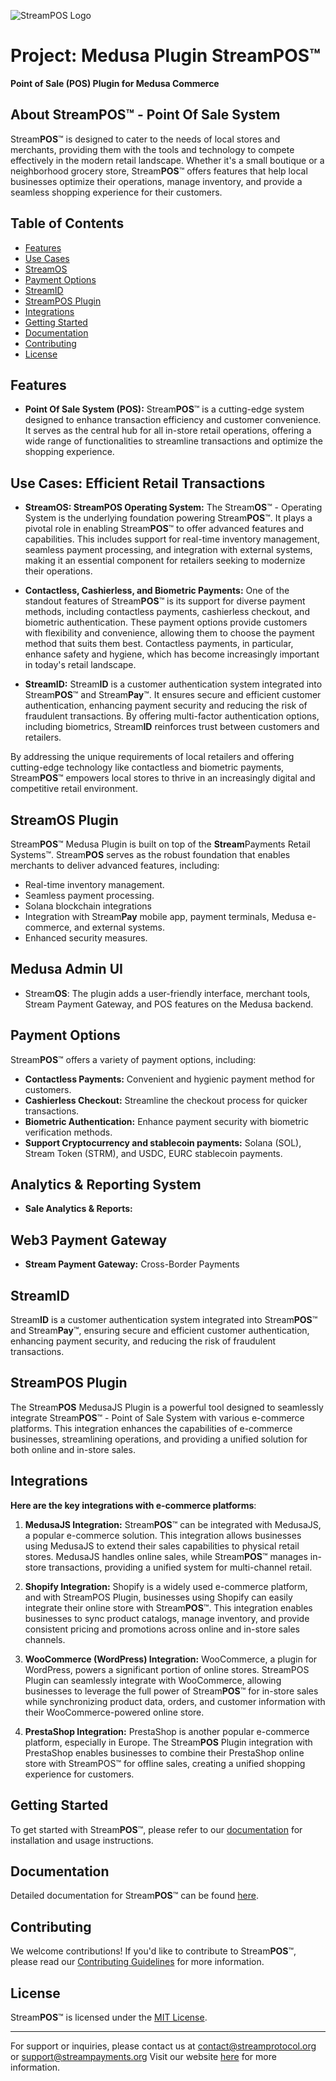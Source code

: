 ![StreamPOS Logo](streampos_logo.png)

# Project: Medusa Plugin StreamPOS™

**Point of Sale (POS) Plugin for Medusa Commerce**

## About StreamPOS™ - Point Of Sale System

Stream**POS**™ is designed to cater to the needs of local stores and merchants, providing them with the tools and technology to compete effectively in the modern retail landscape. Whether it's a small boutique or a neighborhood grocery store, Stream**POS**™ offers features that help local businesses optimize their operations, manage inventory, and provide a seamless shopping experience for their customers.

## Table of Contents

- [Features](#features)
- [Use Cases](#use-cases)
- [StreamOS](#streamos)
- [Payment Options](#payment-options)
- [StreamID](#streamid)
- [StreamPOS Plugin](#streampost-plugin)
- [Integrations](#integrations)
- [Getting Started](#getting-started)
- [Documentation](#documentation)
- [Contributing](#contributing)
- [License](#license)

## Features <a name="features"></a>

- **Point Of Sale System (POS):** Stream**POS**™ is a cutting-edge system designed to enhance transaction efficiency and customer convenience. It serves as the central hub for all in-store retail operations, offering a wide range of functionalities to streamline transactions and optimize the shopping experience.

## Use Cases: Efficient Retail Transactions <a name="use-cases"></a>

- **StreamOS: StreamPOS Operating System:** The Stream**OS**™ - Operating System is the underlying foundation powering Stream**POS**™. It plays a pivotal role in enabling Stream**POS**™ to offer advanced features and capabilities. This includes support for real-time inventory management, seamless payment processing, and integration with external systems, making it an essential component for retailers seeking to modernize their operations.

- **Contactless, Cashierless, and Biometric Payments:** One of the standout features of Stream**POS**™ is its support for diverse payment methods, including contactless payments, cashierless checkout, and biometric authentication. These payment options provide customers with flexibility and convenience, allowing them to choose the payment method that suits them best. Contactless payments, in particular, enhance safety and hygiene, which has become increasingly important in today's retail landscape.

- **StreamID:** Stream**ID** is a customer authentication system integrated into Stream**POS**™ and Stream**Pay**™. It ensures secure and efficient customer authentication, enhancing payment security and reducing the risk of fraudulent transactions. By offering multi-factor authentication options, including biometrics, Stream**ID** reinforces trust between customers and retailers.

By addressing the unique requirements of local retailers and offering cutting-edge technology like contactless and biometric payments, Stream**POS**™ empowers local stores to thrive in an increasingly digital and competitive retail environment.

## StreamOS Plugin<a name="streampos-plugin"></a>

Stream**POS**™ Medusa Plugin is built on top of the **Stream**Payments Retail Systems™. Stream**POS** serves as the robust foundation that enables merchants to deliver advanced features, including:

- Real-time inventory management.
- Seamless payment processing.
- Solana blockchain integrations
- Integration with Stream**Pay** mobile app, payment terminals, Medusa e-commerce, and external systems.
- Enhanced security measures.

## Medusa Admin UI

- Stream**OS**: The plugin adds a user-friendly interface, merchant tools, Stream Payment Gateway, and POS features on the Medusa backend.

## Payment Options <a name="payment-options"></a>

Stream**POS**™ offers a variety of payment options, including:

- **Contactless Payments:** Convenient and hygienic payment method for customers.
- **Cashierless Checkout:** Streamline the checkout process for quicker transactions.
- **Biometric Authentication:** Enhance payment security with biometric verification methods.
- **Support Cryptocurrency and stablecoin payments:** Solana (SOL), Stream Token (STRM), and USDC, EURC stablecoin payments.

## Analytics & Reporting System

- **Sale Analytics & Reports:**

## Web3 Payment Gateway

- **Stream Payment Gateway:** Cross-Border Payments

## StreamID <a name="streamid"></a>

Stream**ID** is a customer authentication system integrated into Stream**POS**™ and Stream**Pay**™, ensuring secure and efficient customer authentication, enhancing payment security, and reducing the risk of fraudulent transactions.

## StreamPOS Plugin <a name="streampost-plugin"></a>

The Stream**POS** MedusaJS Plugin is a powerful tool designed to seamlessly integrate Stream**POS**™ - Point of Sale System with various e-commerce platforms. This integration enhances the capabilities of e-commerce businesses, streamlining operations, and providing a unified solution for both online and in-store sales.

## Integrations <a name="integrations"></a>

**Here are the key integrations with e-commerce platforms**:

1. **MedusaJS Integration:** Stream**POS**™ can be integrated with MedusaJS, a popular e-commerce solution. This integration allows businesses using MedusaJS to extend their sales capabilities to physical retail stores. MedusaJS handles online sales, while Stream**POS**™ manages in-store transactions, providing a unified system for multi-channel retail.

2. **Shopify Integration:** Shopify is a widely used e-commerce platform, and with StreamPOS Plugin, businesses using Shopify can easily integrate their online store with Stream**POS**™. This integration enables businesses to sync product catalogs, manage inventory, and provide consistent pricing and promotions across online and in-store sales channels.

3. **WooCommerce (WordPress) Integration:** WooCommerce, a plugin for WordPress, powers a significant portion of online stores. StreamPOS Plugin can seamlessly integrate with WooCommerce, allowing businesses to leverage the full power of Stream**POS**™ for in-store sales while synchronizing product data, orders, and customer information with their WooCommerce-powered online store.

4. **PrestaShop Integration:** PrestaShop is another popular e-commerce platform, especially in Europe. The Stream**POS** Plugin integration with PrestaShop enables businesses to combine their PrestaShop online store with StreamPOS™ for offline sales, creating a unified shopping experience for customers.

## Getting Started <a name="getting-started"></a>

To get started with Stream**POS**™, please refer to our [documentation](#documentation) for installation and usage instructions.

## Documentation <a name="documentation"></a>

Detailed documentation for Stream**POS**™ can be found [here](documentation.md).

## Contributing <a name="contributing"></a>

We welcome contributions! If you'd like to contribute to Stream**POS**™, please read our [Contributing Guidelines](CONTRIBUTING.md) for more information.

## License <a name="license"></a>

Stream**POS**™ is licensed under the [MIT License](LICENSE.md).

---
For support or inquiries, please contact us at contact@streamprotocol.org or support@streampayments.org Visit our website [here](https://streampayments.org) for more information.
